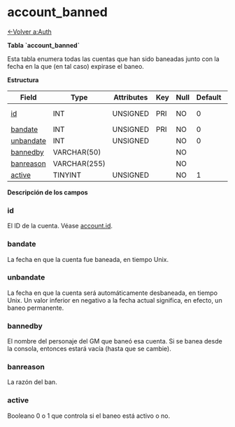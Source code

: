 ﻿# account\_banned

[<-Volver a:Auth](database-auth.md)

**Tabla \`account\_banned\`**

Esta tabla enumera todas las cuentas que han sido baneadas junto con la fecha en la que (en tal caso) expirase el baneo.

**Estructura**

| Field          | Type         | Attributes | Key | Null | Default | Extra | Comment    |
| -------------- | ------------ | ---------- | --- | ---- | ------- | ----- | ---------- |
| [id][1]        | INT          | UNSIGNED   | PRI | NO   | 0       |       | Account id |
| [bandate][2]   | INT          | UNSIGNED   | PRI | NO   | 0       |       |            |
| [unbandate][3] | INT          | UNSIGNED   |     | NO   | 0       |       |            |
| [bannedby][4]  | VARCHAR(50)  |            |     | NO   |         |       |            |
| [banreason][5] | VARCHAR(255) |            |     | NO   |         |       |            |
| [active][6]    | TINYINT      | UNSIGNED   |     | NO   | 1       |       |            |

[1]: #id
[2]: #bandate
[3]: #unbandate
[4]: #bannedby
[5]: #banreason
[6]: #active

**Descripción de los campos**

### id

El ID de la cuenta. Véase [account.id](account#id).

### bandate

La fecha en que la cuenta fue baneada, en tiempo Unix.

### unbandate

La fecha en que la cuenta será automáticamente desbaneada, en tiempo Unix. Un valor inferior en negativo a la fecha actual significa, en efecto, un baneo permanente.

### bannedby

El nombre del personaje del GM que baneó esa cuenta. Si se banea desde la consola, entonces estará vacía (hasta que se cambie).

### banreason

La razón del ban.

### active

Booleano 0 o 1 que controla si el baneo está activo o no.
